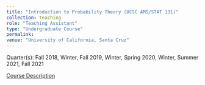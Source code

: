 ```yaml
---
title: "Introduction to Probability Theory (UCSC AMS/STAT 131)"
collection: teaching
role: "Teaching Assistant"
type: "Undergraduate Course"
permalink: 
venue: "University of California, Santa Cruz"
---
```


Quarter(s): Fall 2018, Winter, Fall 2019, Winter, Spring 2020, Winter, Summer 2021, Fall 2021

[Course Description](https://catalog.ucsc.edu/en/2022-2023/general-catalog/courses/stat-statistics/upper-division/stat-131/)

